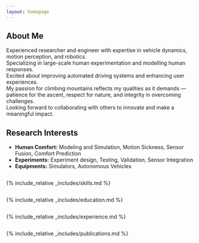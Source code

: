 ```yaml
---
layout: homepage
---
```


## About Me

Experienced researcher and engineer with expertise in vehicle dynamics, motion perception, and robotics. <br />
Specializing in large-scale human experimentation and modelling human responses.<br />
Excited about improving automated driving systems and enhancing user experiences.<br />
My passion for climbing mountains reflects my qualities as it demands —<br />
patience for the ascent, respect for nature, and integrity in overcoming challenges.<br />
Looking forward to collaborating with others to innovate and make a meaningful impact.<br />

<p style="margin:2em;"></p>

## Research Interests

- **Human Comfort:** Modeling and Simulation, Motion Sickness, Sensor Fusion, Comfort Prediction
- **Experiments:** Experiment design, Testing, Validation, Sensor Integration
- **Equipments:** Simulators, Autonomous Vehicles

<p style="margin:2em;"></p>

<!-- ## News

- **[Feb. 2020]** Our paper about incremental learning is accepted to CVPR 2020.
- **[Feb. 2020]** We will host the ACM Multimedia Asia 2020 conference in Singapore!
- **[Sept. 2019]** Our paper about few-shot learning is accepted to NeurIPS 2019.
- **[Mar. 2019]** Our paper about few-shot learning is accepted to CVPR 2019. -->




{% include_relative _includes/skills.md %} 
<p style="margin:2em;"></p>

{% include_relative _includes/education.md %}
<p style="margin:2em;"></p>

{% include_relative _includes/experience.md %}
<p style="margin:2em;"></p>

<!-- {% include_relative _includes/equipments.md %}
<p style="margin:2em;"></p> -->

{% include_relative _includes/publications.md %}



